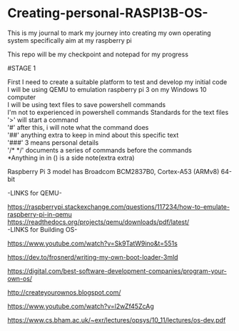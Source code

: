 # Creating-personal-RASPI3B-OS-
This is my journal to mark my journey into creating my own operating system specifically aim at my raspberry pi

This repo will be my checkpoint and notepad for my progress


#STAGE 1

First I need to create a suitable platform to test and develop my initial code  
I will be using QEMU to emulation raspberry pi 3 on my Windows 10 computer  
I will be using text files to save powershell commands  
I'm not to experienced in powershell commands
Standards for the text files  
'>' will start a command  
'#' after this, i will note what the command does  
'##' anything extra to keep in mind about this specific text  
'###' 3 means personal details  
'/* */' documents a series of commands before the commands  
*Anything in in () is a side note(extra extra)

Raspberry Pi 3 model has Broadcom BCM2837B0, Cortex-A53 (ARMv8) 64-bit  


-LINKS for QEMU-

https://raspberrypi.stackexchange.com/questions/117234/how-to-emulate-raspberry-pi-in-qemu  
https://readthedocs.org/projects/qemu/downloads/pdf/latest/  
-LINKS for Building OS-  

https://www.youtube.com/watch?v=Sk9TatW9ino&t=551s

https://dev.to/frosnerd/writing-my-own-boot-loader-3mld

https://digital.com/best-software-development-companies/program-your-own-os/

http://createyourownos.blogspot.com/

https://www.youtube.com/watch?v=l2wZf45ZcAg

https://www.cs.bham.ac.uk/~exr/lectures/opsys/10_11/lectures/os-dev.pdf 
